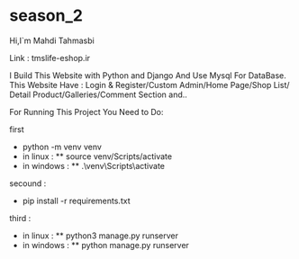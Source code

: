 # season_2



Hi,I`m Mahdi Tahmasbi

Link : <a>tmslife-eshop.ir</a>

I Build This Website with Python and Django And Use Mysql For DataBase. This Website Have : Login &
Register/Custom Admin/Home Page/Shop List/ Detail
Product/Galleries/Comment Section and..




For Running This Project You Need to Do:

first

* python -m venv venv
* in linux :
** source venv/Scripts/activate
* in windows :
** .\venv\Scripts\activate


secound :



* pip install -r requirements.txt


third : 


* in linux :
** python3 manage.py runserver
* in windows :
** python manage.py runserver
